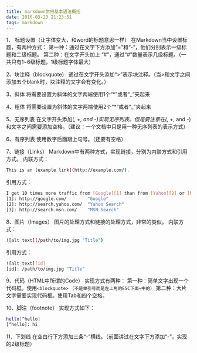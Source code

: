 ```yaml
---
title: markdown常用基本语法概括
date: 2016-03-23 21:23:51
tags: markdown
---
```


1、 标题设置（让字体变大，和word的标题意思一样）
在Markdown当中设置标题，有两种方式：
第一种：通过在文字下方添加“=”和“-”，他们分别表示一级标题和二级标题。
第二种：在文字开头加上 “#”，通过“#”数量表示几级标题。（一共只有1~6级标题，1级标题字体最大）

2、块注释（blockquote）
通过在文字开头添加“>”表示块注释。（当>和文字之间添加五个blank时，块注释的文字会有变化。）

<!--more-->

3、斜体
将需要设置为斜体的文字两端使用1个“*”或者“_”夹起来

4、粗体
将需要设置为斜体的文字两端使用2个“*”或者“_”夹起来

5、无序列表
在文字开头添加(*, +, and -)实现无序列表。但是要注意在(*, +, and -)和文字之间需要添加空格。（建议：一个文档中只是用一种无序列表的表示方式）

6、有序列表
使用数字后面跟上句号。（还要有空格）

7、链接（Links）
Markdown中有两种方式，实现链接，分别为内联方式和引用方式。
内联方式：
``` bash
This is an [example link](http://example.com/).
```
引用方式：
``` bash
I get 10 times more traffic from [Google][1] than from [Yahoo][2] or [MSN][3].  
[1]: http://google.com/        "Google" 
[2]: http://search.yahoo.com/  "Yahoo Search" 
[3]: http://search.msn.com/    "MSN Search"
```

8、图片（Images）
图片的处理方式和链接的处理方式，非常的类似。
内联方式：
``` bash
![alt text](/path/to/img.jpg "Title")
```
引用方式：
``` bash
![alt text][id] 
[id]: /path/to/img.jpg "Title"
```

9、代码（HTML中所谓的Code）
实现方式有两种：
第一种：简单文字出现一个代码框。使用`<blockquote>` `（不是单引号而是左上角的ESC下面~中的）`
第二种：大片文字需要实现代码框。使用Tab和四个空格。

10、脚注（footnote）
实现方式如下：
``` bash
hello[^hello]
[^hello]: hi
```

11、下划线
在空白行下方添加三条“-”横线。（前面讲过在文字下方添加“-”，实现的2级标题）


